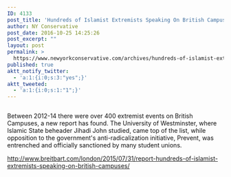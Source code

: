 ```yaml
---
ID: 4133
post_title: 'Hundreds of Islamist Extremists Speaking On British Campuses #GJM #tcot #PJNET'
author: NY Conservative
post_date: 2016-10-25 14:25:26
post_excerpt: ""
layout: post
permalink: >
  https://www.newyorkconservative.com/archives/hundreds-of-islamist-extremists-speaking-on-british-campuses-gjm-tcot-pjnet/
published: true
aktt_notify_twitter:
  - 'a:1:{i:0;s:3:"yes";}'
aktt_tweeted:
  - 'a:1:{i:0;s:1:"1";}'
---
```

<p><img src="http://www.newyorkconservative.com/wp-content/uploads/2015/07/073115_1237_HundredsofI1.jpg" alt="" />
	</p><p><span style="color:#111111">Between 2012-14 there were over 400 extremist events on British Campuses, a new report has found. The University of Westminster, where Islamic State beheader Jihadi John studied, came top of the list, while opposition to the government's anti-radicalization initiative, Prevent, was entrenched and officially sanctioned by many student unions.</span>
	</p><p><a href="http://www.breitbart.com/london/2015/07/31/report-hundreds-of-islamist-extremists-speaking-on-british-campuses/">http://www.breitbart.com/london/2015/07/31/report-hundreds-of-islamist-extremists-speaking-on-british-campuses/</a>
	</p>